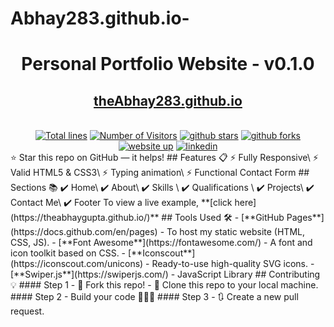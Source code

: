 # Abhay283.github.io-
<div align="center">

<h1>Personal Portfolio Website - v0.1.0</h1>
<h2>
  <a href="https://theAbhay283.github.io/">theAbhay283.github.io</a>
</h2>
<div align="center">
  <a href="https://theAbhay283.github.io/">
<!--     <img alt="Mockup" src="https://user-images.githubusercontent.com/64855541/148080556-ec9d5062-1092-4bd4-ba12-82a153e32985.png" /> -->
  </a>
</div>
<br/>
<a href="https://github.com/theAbhay283/theAbhay283.github.io"><img src="https://sloc.xyz/github/theAbhay283/theAbhay283.github.io" alt="Total lines"></a>
<a href="https://github.com/theAbhay283/theAbhay283.github.io"><img src="https://visitor-badge.laobi.icu/badge?page_id=theAbhay283/theAbhay283.github.io" alt="Number of Visitors"></a>
<a href="https://github.com/theAbhay283/theAbhay283.github.io/stargazers"><img src="https://img.shields.io/github/stars/theAbhay283/theAbhay283.github.io" alt="github stars"></a>
<a href="https://github.com/theAbhay283/theAbhay283.github.io/network/members"><img src="https://img.shields.io/github/forks/theAbhay283/theAbhay283.github.io" alt="github forks"></a>
<a href="https://theAbhay283.github.io/"><img src="https://img.shields.io/badge/website-up-yellow" alt="website up"></a>
<a href="https://www.linkedin.com/in/theAbhay283/"><img src="https://img.shields.io/badge/ask%20me-linkedin-1abc9c.svg" alt="linkedin"></a>
</div>
⭐ Star this repo on GitHub — it helps!
## Features 📋
⚡️ Fully Responsive\
⚡️ Valid HTML5 & CSS3\
⚡️ Typing animation\
⚡️ Functional Contact Form
## Sections 📚
✔️ Home\
✔️ About\
✔️ Skills \
✔️ Qualifications \
✔️ Projects\
✔️ Contact Me\
✔️ Footer
To view a live example, **[click here](https://theabhaygupta.github.io/)**
## Tools Used 🛠️
- [**GitHub Pages**](https://docs.github.com/en/pages) - To host my static website (HTML, CSS, JS).
- [**Font Awesome**](https://fontawesome.com/) - A font and icon toolkit based on CSS.
- [**Iconscout**](https://iconscout.com/unicons) - Ready-to-use high-quality SVG icons.
- [**Swiper.js**](https://swiperjs.com/) - JavaScript Library
## Contributing 💡
#### Step 1
- 🍴 Fork this repo!
- 👯 Clone this repo to your local machine.
#### Step 2
- Build your code 🔨🔨🔨
#### Step 3
- 🔃 Create a new pull request.
